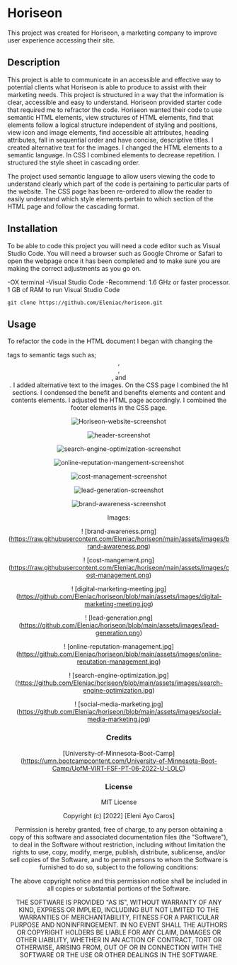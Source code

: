 # Horiseon
This project was created for Horiseon, a marketing company to improve user experience accessing their site. 
## Description
This project is able to communicate in an accessible and effective way to potential clients what Horiseon is able to produce to assist with their marketing needs. This project is structured in a way that the information is clear, accessible and easy to understand. Horiseon provided starter code that required me to refractor the code. Horiseon wanted their code to use semantic HTML elements, view structures of HTML elements, find that elements follow a logical structure independent of styling and positions, view icon and image elements, find accessible alt attributes, heading attributes, fall in sequential order and have concise, descriptive titles. 
I created alternative text for the images. I changed the HTML elements to a semantic language. In CSS I combined elements to decrease repetition. I structured the style sheet in cascading order.  

The project used semantic language to allow users viewing the code to understand clearly which part of the code is pertaining to particular parts of the website. The CSS page has been re-ordered to allow the reader to easily understand which style elements pertain to which section of the HTML page and follow the cascading format. 

## Installation 
To be able to code this project you will need a code editor such as Visual Studio Code. You will need a browser such as Google Chrome or Safari to open the webpage once it has been completed and to make sure you are making the correct adjustments as you go on. 

-OX terminal
-Visual Studio Code
-Recommend: 1.6 GHz or faster processor. 1 GB of RAM to run Visual Studio Code

```
git clone https://github.com/Eleniac/horiseon.git

```

## Usage

To refactor the code in the HTML document I began with changing the <div> tags to semantic tags such as; <header>, <main>, <section>, and <aside>. I added alternative text to the images. On the CSS page I combined the h1 sections. I condensed the benefit and benefits elements and content and contents elements. I adjusted the HTML page accordingly. I combined the footer elements in the CSS page. 

![Horiseon-website-screenshot](https://raw.githubusercontent.com/Eleniac/horiseon/main/assets/images/Horiseon-website-screenshot.png)

![header-screenshot](https://raw.githubusercontent.com/Eleniac/horiseon/main/assets/images/header-screenshot.png)

![search-engine-optimization-screenshot](https://raw.githubusercontent.com/Eleniac/horiseon/main/assets/images/search-engine-optimization-screenshot.png)

![online-reputation-mangement-screenshot](https://raw.githubusercontent.com/Eleniac/horiseon/main/assets/images/online-brand-reputation-screenshot.png)

![cost-management-screenshot](https://raw.githubusercontent.com/Eleniac/horiseon/main/assets/images/cost-mangement-screenshot.png)

![lead-generation-screenshot](https://raw.githubusercontent.com/Eleniac/horiseon/main/assets/images/lead-generation-screenshot.png)

![brand-awareness-screenshot](https://raw.githubusercontent.com/Eleniac/horiseon/main/assets/images/brand-awareness.png)

Images:

! [brand-awareness.prng] (https://raw.githubusercontent.com/Eleniac/horiseon/main/assets/images/brand-awareness.png)

! [cost-mangement.png] (https://raw.githubusercontent.com/Eleniac/horiseon/main/assets/images/cost-management.png)

! [digital-marketing-meeting.jpg] (https://github.com/Eleniac/horiseon/blob/main/assets/images/digital-marketing-meeting.jpg)

! [lead-generation.png] (https://github.com/Eleniac/horiseon/blob/main/assets/images/lead-generation.png)

! [online-reputation-management.jpg] (https://github.com/Eleniac/horiseon/blob/main/assets/images/online-reputation-management.jpg)

! [search-engine-optimization.jpg] (https://github.com/Eleniac/horiseon/blob/main/assets/images/search-engine-optimization.jpg)

! [social-media-marketing.jpg] (https://github.com/Eleniac/horiseon/blob/main/assets/images/social-media-marketing.jpg)

# Credits
[University-of-Minnesota-Boot-Camp]
(https://umn.bootcampcontent.com/University-of-Minnesota-Boot-Camp/UofM-VIRT-FSF-PT-06-2022-U-LOLC)

# License
MIT License

Copyright (c) [2022] [Eleni Ayo Caros]

Permission is hereby granted, free of charge, to any person obtaining a copy
of this software and associated documentation files (the "Software"), to deal
in the Software without restriction, including without limitation the rights
to use, copy, modify, merge, publish, distribute, sublicense, and/or sell
copies of the Software, and to permit persons to whom the Software is
furnished to do so, subject to the following conditions:

The above copyright notice and this permission notice shall be included in all
copies or substantial portions of the Software.

THE SOFTWARE IS PROVIDED "AS IS", WITHOUT WARRANTY OF ANY KIND, EXPRESS OR
IMPLIED, INCLUDING BUT NOT LIMITED TO THE WARRANTIES OF MERCHANTABILITY,
FITNESS FOR A PARTICULAR PURPOSE AND NONINFRINGEMENT. IN NO EVENT SHALL THE
AUTHORS OR COPYRIGHT HOLDERS BE LIABLE FOR ANY CLAIM, DAMAGES OR OTHER
LIABILITY, WHETHER IN AN ACTION OF CONTRACT, TORT OR OTHERWISE, ARISING FROM,
OUT OF OR IN CONNECTION WITH THE SOFTWARE OR THE USE OR OTHER DEALINGS IN THE
SOFTWARE.








